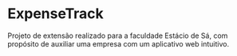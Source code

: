 # ExpenseTrack

Projeto de extensão realizado para a faculdade Estácio de Sá, com propósito de auxiliar uma empresa com um aplicativo web intuitivo.
